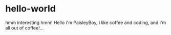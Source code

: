 # hello-world
hmm
interesting hmm!
Hello i'm PaisleyBoy, i like coffee and coding, and i'm all out of coffee!...

